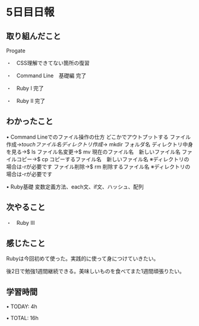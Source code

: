 # 5日目日報

## 取り組んだこと
Progate

・　CSS理解できてない箇所の復習

・　Command Line　基礎編 完了

・　Ruby I 完了

・　Ruby II 完了

## わかったこと
• Command Lineでのファイル操作の仕方 どこかでアウトプットする
  ファイル作成→$　touch ファイル名
  ディレクトリ作成→$ mkdir フォルダ名
  ディレクトリ中身を見る→$ ls
  ファイル名変更→$ mv 現在のファイル名　新しいファイル名
  ファイルコピー→$ cp コピーするファイル名　新しいファイル名
  ※ディレクトリの場合は-rが必要です
  ファイル削除→$ rm 削除するファイル名
  ※ディレクトリの場合は-rが必要です

• Ruby基礎
  変数定義方法、each文、if文、ハッシュ、配列

## 次やること
・　Ruby III

## 感じたこと
Rubyは今回初めて使った。実践的に使って身につけていきたい。

後2日で勉強1週間継続できる。美味しいものを食べてまた1週間頑張りたい。

## 学習時間
• TODAY: 4h

• TOTAL: 16h
